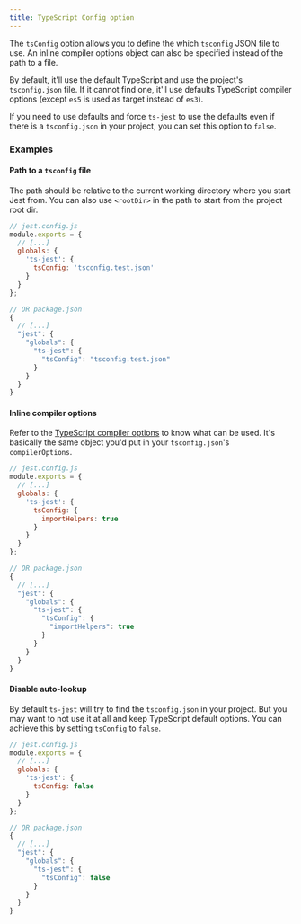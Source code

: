 ```yaml
---
title: TypeScript Config option
---
```


The `tsConfig` option allows you to define the which `tsconfig` JSON file to use. An inline compiler options object can also be specified instead of the path to a file.

By default, it'll use the default TypeScript and use the project's `tsconfig.json` file. If it cannot find one, it'll use defaults TypeScript compiler options (except `es5` is used as target instead of `es3`).

If you need to use defaults and force `ts-jest` to use the defaults even if there is a `tsconfig.json` in your project, you can set this option to `false`.

### Examples

#### Path to a `tsconfig` file

The path should be relative to the current working directory where you start Jest from. You can also use `<rootDir>` in the path to start from the project root dir.

<div class="row"><div class="col-md-6" markdown="block">

```js
// jest.config.js
module.exports = {
  // [...]
  globals: {
    'ts-jest': {
      tsConfig: 'tsconfig.test.json'
    }
  }
};
```

</div><div class="col-md-6" markdown="block">

```js
// OR package.json
{
  // [...]
  "jest": {
    "globals": {
      "ts-jest": {
        "tsConfig": "tsconfig.test.json"
      }
    }
  }
}
```

</div></div>

#### Inline compiler options

Refer to the [TypeScript compiler options](https://www.typescriptlang.org/docs/handbook/compiler-options.html) to know what can be used.
It's basically the same object you'd put in your `tsconfig.json`'s `compilerOptions`.

<div class="row"><div class="col-md-6" markdown="block">

```js
// jest.config.js
module.exports = {
  // [...]
  globals: {
    'ts-jest': {
      tsConfig: {
        importHelpers: true
      }
    }
  }
};
```

</div><div class="col-md-6" markdown="block">

```js
// OR package.json
{
  // [...]
  "jest": {
    "globals": {
      "ts-jest": {
        "tsConfig": {
          "importHelpers": true
        }
      }
    }
  }
}
```

</div></div>

#### Disable auto-lookup

By default `ts-jest` will try to find the `tsconfig.json` in your project. But you may want to not use it at all and keep TypeScript default options. You can achieve this by setting `tsConfig` to `false`.

<div class="row"><div class="col-md-6" markdown="block">

```js
// jest.config.js
module.exports = {
  // [...]
  globals: {
    'ts-jest': {
      tsConfig: false
    }
  }
};
```

</div><div class="col-md-6" markdown="block">

```js
// OR package.json
{
  // [...]
  "jest": {
    "globals": {
      "ts-jest": {
        "tsConfig": false
      }
    }
  }
}
```

</div></div>
